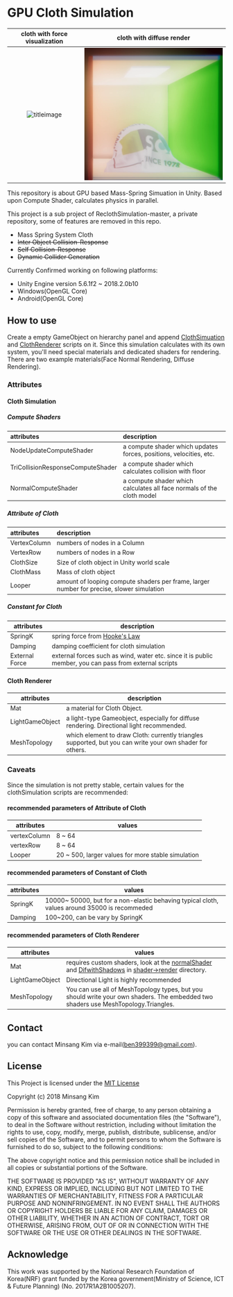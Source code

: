 # GPU Cloth Simulation
cloth with force visualization|cloth with diffuse render
:---:|:---:
![titleimage](./imgres/main.png)|![titleimage](./imgres/main2.png)

This repository is about GPU based Mass-Spring Simuation in Unity. Based upon Compute Shader, calculates physics in parallel.  

This project is a sub project of ReclothSimulation-master, a private repository, some of features are removed in this repo.  

- Mass Spring System Cloth
- ~~Inter Object Collision-Response~~
- ~~Self Collision-Response~~
- ~~Dynamic Collider Generation~~

Currently Confirmed working on following platforms:

- Unity Engine version 5.6.1f2 ~ 2018.2.0b10
- Windows(OpenGL Core)
- Android(OpenGL Core)

## How to use

Create a empty GameObject on hierarchy panel and append [ClothSimuation](https://github.com/JUSTIVE/GPU-Cloth-Simulation/blob/master/Assets/GPUClothModule/script/ClothSimulation.cs) and [ClothRenderer](https://github.com/JUSTIVE/GPU-Cloth-Simulation/blob/master/Assets/GPUClothModule/script/ClothRenderer.cs) scripts on it. Since this simulation calculates with its own system, you'll need special materials and dedicated shaders for rendering. There are two example materials(Face Normal Rendering, Diffuse Rendering).

### Attributes

#### Cloth Simulation

##### Compute Shaders

attributes|description
:---|:---
NodeUpdateComputeShader| a compute shader which updates forces, positions, velocities, etc.
TriCollisionResponseComputeShader| a compute shader which calculates collision with floor
NormalComputeShader| a compute shader which calculates all face normals of the cloth model

##### Attribute of Cloth

attributes|description
:---|:---
VertexColumn|numbers of nodes in a Column
VertexRow|numbers of nodes in a Row
ClothSize|Size of cloth object in Unity world scale
ClothMass|Mass of cloth object
Looper|amount of looping compute shaders per frame, larger number for precise, slower simulation

##### Constant for Cloth

attributes|description
---|---
SpringK|spring force from [Hooke's Law](https://en.wikipedia.org/wiki/Hooke%27s_law)
Damping|damping coefficient for cloth simulation
External Force|external forces such as wind, water etc. since it is public member, you can pass from external scripts

#### Cloth Renderer

attributes|description
---|---
Mat|a material for Cloth Object.
LightGameObject|a light-type Gameobject, especially for diffuse rendering. Directional light recommended.
MeshTopology|which element to draw Cloth: currently triangles supported, but you can write your own shader for others.

### Caveats

Since the simulation is not pretty stable, certain values for the clothSimulation scripts are recommended:

#### recommended parameters of Attribute of Cloth

attributes|values
---|---
vertexColumn|8 ~ 64
vertexRow|8 ~ 64
Looper|20 ~ 500, larger values for more stable simulation

#### recommended parameters of Constant of Cloth

attributes|values
---|---
SpringK|10000~ 50000, but for a non-elastic behaving typical cloth, values around 35000 is recommeded
Damping|100~200, can be vary by SpringK

#### recommended parameters of Cloth Renderer

attributes|values
---|---
Mat|requires custom shaders, look at the [normalShader](https://github.com/JUSTIVE/GPU-Cloth-Simulation/blob/master/Assets/GPUClothModule/shader/render/NormalShader.shader) and [DifwithShadows](https://github.com/JUSTIVE/GPU-Cloth-Simulation/blob/master/Assets/GPUClothModule/shader/render/DifWithShadows.shader) in [shader->render](https://github.com/JUSTIVE/GPU-Cloth-Simulation/tree/master/Assets/GPUClothModule/shader/render)  directory.
LightGameObject|Directional Light is highly recommended
MeshTopology|You can use all of MeshTopology types, but you should write your own shaders. The embedded two shaders use MeshTopology.Triangles.

## Contact

you can contact Minsang Kim via e-mail(ben399399@gmail.com).

## License

This Project is licensed under the [MIT License](https://opensource.org/licenses/MIT)

Copyright (c) 2018 Minsang Kim

Permission is hereby granted, free of charge, to any person obtaining a copy
of this software and associated documentation files (the "Software"), to deal
in the Software without restriction, including without limitation the rights
to use, copy, modify, merge, publish, distribute, sublicense, and/or sell
copies of the Software, and to permit persons to whom the Software is
furnished to do so, subject to the following conditions:

The above copyright notice and this permission notice shall be included in all
copies or substantial portions of the Software.

THE SOFTWARE IS PROVIDED "AS IS", WITHOUT WARRANTY OF ANY KIND, EXPRESS OR
IMPLIED, INCLUDING BUT NOT LIMITED TO THE WARRANTIES OF MERCHANTABILITY,
FITNESS FOR A PARTICULAR PURPOSE AND NONINFRINGEMENT. IN NO EVENT SHALL THE
AUTHORS OR COPYRIGHT HOLDERS BE LIABLE FOR ANY CLAIM, DAMAGES OR OTHER
LIABILITY, WHETHER IN AN ACTION OF CONTRACT, TORT OR OTHERWISE, ARISING FROM,
OUT OF OR IN CONNECTION WITH THE SOFTWARE OR THE USE OR OTHER DEALINGS IN THE
SOFTWARE.

## Acknowledge

This work was supported by the National Research Foundation of Korea(NRF) grant funded by the Korea government(Ministry of Science, ICT & Future Planning) (No. 2017R1A2B1005207).
